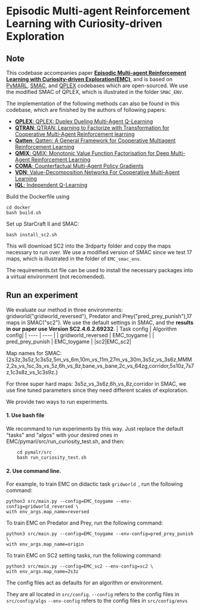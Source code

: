 # Episodic Multi-agent Reinforcement Learning with Curiosity-driven Exploration

## Note
This codebase accompanies paper [**Episodic Multi-agent Reinforcement Learning with Curiosity-driven Exploration(EMC)**](https://proceedings.neurips.cc/paper/2021/file/1e8ca836c962598551882e689265c1c5-Paper.pdf), 
 and is based on  [PyMARL](https://github.com/oxwhirl/pymarl), [SMAC](https://github.com/oxwhirl/smac), and [QPLEX](https://github.com/wjh720/QPLEX) codebases which are open-sourced. We use the modified SMAC of QPLEX, which is illustrated in the folder `SMAC_ENV`.

The implementation of the following methods can also be found in this codebase, which are finished by the authors of following papers:

- [**QPLEX**: QPLEX: Duplex Dueling Multi-Agent Q-Learning](https://arxiv.org/pdf/2008.01062)
- [**QTRAN**: QTRAN: Learning to Factorize with Transformation for Cooperative Multi-Agent Reinforcement learning](https://arxiv.org/abs/1905.05408)
- [**Qatten**: Qatten: A General Framework for Cooperative Multiagent Reinforcement Learning](https://arxiv.org/abs/2002.03939)
- [**QMIX**: QMIX: Monotonic Value Function Factorisation for Deep Multi-Agent Reinforcement Learning](https://arxiv.org/abs/1803.11485)
- [**COMA**: Counterfactual Multi-Agent Policy Gradients](https://arxiv.org/abs/1705.08926)
- [**VDN**: Value-Decomposition Networks For Cooperative Multi-Agent Learning](https://arxiv.org/abs/1706.05296) 
- [**IQL**: Independent Q-Learning](https://arxiv.org/abs/1511.08779)

Build the Dockerfile using 
```shell
cd docker
bash build.sh
```

Set up StarCraft II and SMAC:
```shell
bash install_sc2.sh
```

This will download SC2 into the 3rdparty folder and copy the maps necessary to run over. We use a modified version of SMAC since we test 17 maps, which is illustrated in the folder of `EMC_smac_env`.

The requirements.txt file can be used to install the necessary packages into a virtual environment (not recomended).

## Run an experiment 
We evaluate our method in three environments: gridworld("gridworld_reversed"), Predator and Prey("pred_prey_punish"),17 maps in SMAC("sc2"). We use the default settings in SMAC, and the **results in our paper use Version SC2.4.6.2.69232**.
|  Task config  | Algorithm config|
|  ----  | ----  |
| gridworld_reversed | EMC_toygame |
| pred_prey_punish  | EMC_toygame |
|sc2|EMC_sc2|

Map names for SMAC:
{2s3z,3s5z,1c3s5z,5m_vs_6m,10m_vs_11m,27m_vs_30m,3s5z_vs_3s6z,MMM2,2s_vs_1sc,3s_vs_5z,6h_vs_8z,bane_vs_bane,2c_vs_64zg,corridor,5s10z,7s7z,1c3s8z_vs_1c3s9z.}

For three super hard maps: 3s5z_vs_3s6z,6h_vs_8z,corridor in SMAC, we use fine tuned parameters since they need different scales of exploration.

We provide two ways to run experiments.

#### 1.  Use bash file
We recommand to run experiments by this way. Just replace the default "tasks" and "algos" with your desired ones in EMC/pymarl/src/run_curiosity_test.sh, and then: 
```shell
    cd pymalr/src
    bash run_curiosity_test.sh
```

#### 2. Use command line.
For example, to train EMC on didactic task `gridworld `, run the following command:

```shell
python3 src/main.py --config=EMC_toygame --env-config=gridworld_reversed \
with env_args.map_name=reversed 
```
To train EMC on Predator and Prey, run the following command:
```shell
python3 src/main.py --config=EMC_toygame --env-config=pred_prey_punish \
with env_args.map_name=origin 
```

To train EMC on SC2 setting tasks, run the following command:
```shell
python3 src/main.py --config=EMC_sc2 --env-config=sc2 \
with env_args.map_name=2s3z 
```

The config files act as defaults for an algorithm or environment. 

They are all located in `src/config`.
`--config` refers to the config files in `src/config/algs`
`--env-config` refers to the config files in `src/config/envs`





